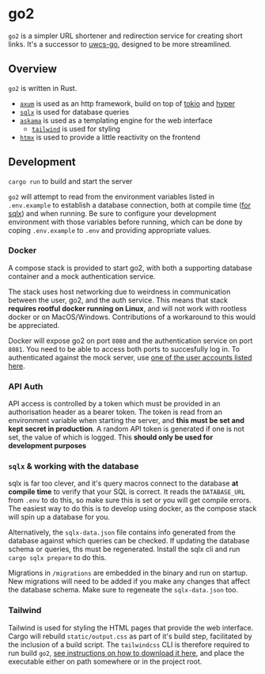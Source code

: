 # go2

`go2` is a simpler URL shortener and redirection service for creating short links. It's a successor to [uwcs-go](https://github.com/UWCS/uwcs-go), designed to be more streamlined.

## Overview

`go2` is written in Rust.

- [`axum`](https://github.com/tokio-rs/axum) is used as an http framework, build on top of [tokio](https://github.com/tokio-rs/tokio) and [hyper](https://github.com/hyperium/hyper)
- [`sqlx`](https://github.com) is used for database queries
- [`askama`](https://github.com/djc/askama) is used as a templating engine for the web interface
  - [`tailwind`](https://github.com/tailwindlabs/tailwindcss) is used for styling
- [`htmx`](https://htmx.org/) is used to provide a little reactivity on the frontend

## Development

`cargo run` to build and start the server

`go2` will attempt to read from the environment variables listed in `.env.example` to establish a database connection, both at compile time ([for sqlx](https://github.com/launchbadge/sqlx#compile-time-verification)) and when running. Be sure to configure your development environment with those variables before running, which can be done by coping `.env.example` to `.env` and providing appropriate values.

### Docker

A compose stack is provided to start go2, with both a supporting database container and a mock authentication service.

The stack uses host networking due to weirdness in communication between the user, go2, and the auth service. This means that stack **requires rootful docker running on Linux**, and will not work with rootless docker or on MacOS/Windows. Contributions of a workaround to this would be appreciated.

Docker will expose go2 on port `8080` and the authentication service on port `8081`. You need to be able to access both ports to succesfully log in. To authenticated against the mock server, use [one of the user accounts listed here](https://hub.docker.com/r/qlik/simple-oidc-provider).

### API Auth

API access is controlled by a token which must be provided in an authorisation header as a bearer token. The token is read from an environment variable when starting the server, and **this must be set and kept secret in production**. A random API token is generated if one is not set, the value of which is logged. This **should only be used for development purposes**

### `sqlx` & working with the database

sqlx is far too clever, and it's query macros connect to the database **at compile time** to verify that your SQL is correct. It reads the `DATABASE_URL` from `.env` to do this, so make sure this is set or you will get compile errors. The easiest way to do this is to develop using docker, as the compose stack will spin up a database for you.

Alternatively, the `sqlx-data.json` file contains info generated from the database against which queries can be checked. If updating the database schema or queries, ths must be regenerated. Install the sqlx cli and run `cargo sqlx prepare` to do this.

Migrations in `/migrations` are embedded in the binary and run on startup. New migrations will need to be added if you make any changes that affect the database schema. Make sure to regeneate the `sqlx-data.json` too.

### Tailwind

Tailwind is used for styling the HTML pages that provide the web interface. Cargo will rebuild `static/output.css` as part of it's build step, facilitated by the inclusion of a build script. The `tailwindcss` CLI is therefore required to run build `go2`, [see instructions on how to download it here](https://tailwindcss.com/blog/standalone-cli), and place the executable either on path somewhere or in the project root.
